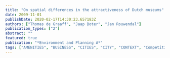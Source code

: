 ```yaml
---
title: "On spatial differences in the attractiveness of Dutch museums"
date: 2009-11-01
publishDate: 2020-02-17T14:30:23.657183Z
authors: ["Thomas de Graaff", "Jaap Boter", "Jan Rouwendal"]
publication_types: ["2"]
abstract: ""
featured: true
publication: "*Environment and Planning A*"
tags: ["AMENITIES", "BUSINESS", "CITIES", "CITY", "CONTEXT", "Competition", "Dependence", "FLOWS", "Gravity", "Gravity Model", "Heterogeneity", "MODEL", "NETHERLANDS", "Spatial", "Spatial Dependence", "Spatial error", "TIME"]
---
```


